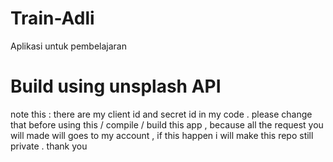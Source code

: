 # Train-Adli
Aplikasi untuk pembelajaran 


# Build using unsplash API

note this : there are my client id and secret id in my code . please change that before using this / compile / build this app , because all the request you will made will 
goes to my account , if this happen i will make this repo still private . thank you
